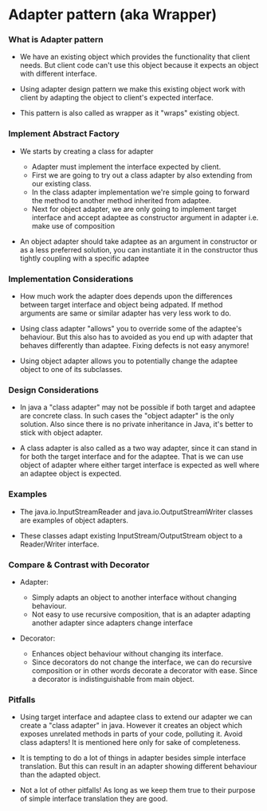 # Adapter pattern (aka Wrapper)

### What is Adapter pattern

* We have an existing object which provides the functionality that client needs. But client code can't use this object because it expects an object with different interface.

* Using adapter design pattern we make this existing object work with client by adapting the object to client's expected interface.

* This pattern is also called as wrapper as it "wraps" existing object.


### Implement Abstract Factory

*  We starts by creating a class for adapter
    + Adapter must implement the interface expected by client.
    + First we are going to try out a class adapter by also extending from our existing class.
    + In the class adapter implementation we're simple going to forward the method to another method inherited from adaptee.
    + Next for object adapter, we are only going to implement target interface and accept adaptee as constructor argument in adapter i.e. make use of composition

* An object adapter should take adaptee as an argument in constructor or as a less preferred solution, you can instantiate it in the constructor thus tightly coupling with a specific adaptee


### Implementation Considerations

* How much work the adapter does depends upon the differences between target interface and object being adpated. If method arguments are same or similar adapter has very less work to do.

* Using class adapter "allows" you to override some of the adaptee's behaviour. But this also has to avoided as you end up with adapter that behaves differently than adaptee. Fixing defects is not easy anymore!

* Using object adapter allows you to potentially change the adaptee object to one of its subclasses.

### Design Considerations

* In java a "class adapter" may not be possible if both target and adaptee are concrete class. In such cases the "object adapter" is the only solution. Also since there is no private inheritance in Java, it's better to stick with object adapter.

* A class adapter is also called as a two way adapter, since it can stand in for both the target interface and for the adaptee. That is we can use object of adapter where either target interface is expected as well where an adaptee object is expected.

### Examples

* The java.io.InputStreamReader and java.io.OutputStreamWriter classes are examples of object adapters.

* These classes adapt existing InputStream/OutputStream object to a Reader/Writer interface.

### Compare & Contrast with Decorator

* Adapter:
  + Simply adapts an object to another interface without changing behaviour.
  + Not easy to use recursive composition, that is an adapter adapting another adapter since adapters change interface

* Decorator:
  + Enhances object behaviour without changing its interface.
  + Since decorators do not change the interface, we can do recursive composition or in other words decorate a decorator with ease. Since a decorator is indistinguishable from main object.


### Pitfalls

* Using target interface and adaptee class to extend our adapter we can create a "class adapter" in java. However it creates an object which exposes unrelated methods in parts of your code, polluting it. Avoid class adapters! It is mentioned here only for sake of completeness.

* It is tempting to do a lot of things in adapter besides simple interface translation. But this can result in an adapter showing different behaviour than the adapted object.

* Not a lot of other pitfalls! As long as we keep them true to their purpose of simple interface translation they are good.